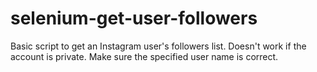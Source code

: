 # selenium-get-user-followers
Basic script to get an Instagram user's followers list. Doesn't work if the account is private. Make sure the specified user name is correct.
